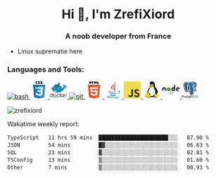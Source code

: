 <h1 align="center">Hi 👋, I'm ZrefiXiord</h1>
<h3 align="center">A noob developer from France</h3>

- Linux suprematie here

<p align="left">
</p>

<h3 align="left">Languages and Tools:</h3>
<p align="left"> <a href="https://www.gnu.org/software/bash/" target="_blank" rel="noreferrer"> <img src="https://www.vectorlogo.zone/logos/gnu_bash/gnu_bash-icon.svg" alt="bash" width="40" height="40"/> </a> <a href="https://www.w3schools.com/css/" target="_blank" rel="noreferrer"> <img src="https://raw.githubusercontent.com/devicons/devicon/master/icons/css3/css3-original-wordmark.svg" alt="css3" width="40" height="40"/> </a> <a href="https://www.docker.com/" target="_blank" rel="noreferrer"> <img src="https://raw.githubusercontent.com/devicons/devicon/master/icons/docker/docker-original-wordmark.svg" alt="docker" width="40" height="40"/> </a> <a href="https://git-scm.com/" target="_blank" rel="noreferrer"> <img src="https://www.vectorlogo.zone/logos/git-scm/git-scm-icon.svg" alt="git" width="40" height="40"/> </a> <a href="https://www.w3.org/html/" target="_blank" rel="noreferrer"> <img src="https://raw.githubusercontent.com/devicons/devicon/master/icons/html5/html5-original-wordmark.svg" alt="html5" width="40" height="40"/> </a> <a href="https://www.java.com" target="_blank" rel="noreferrer"> <img src="https://raw.githubusercontent.com/devicons/devicon/master/icons/java/java-original.svg" alt="java" width="40" height="40"/> </a> <a href="https://developer.mozilla.org/en-US/docs/Web/JavaScript" target="_blank" rel="noreferrer"> <img src="https://raw.githubusercontent.com/devicons/devicon/master/icons/javascript/javascript-original.svg" alt="javascript" width="40" height="40"/> </a> <a href="https://www.linux.org/" target="_blank" rel="noreferrer"> <img src="https://raw.githubusercontent.com/devicons/devicon/master/icons/linux/linux-original.svg" alt="linux" width="40" height="40"/> </a> <a href="https://nodejs.org" target="_blank" rel="noreferrer"> <img src="https://raw.githubusercontent.com/devicons/devicon/master/icons/nodejs/nodejs-original-wordmark.svg" alt="nodejs" width="40" height="40"/> </a> <a href="https://www.postgresql.org" target="_blank" rel="noreferrer"> <img src="https://raw.githubusercontent.com/devicons/devicon/master/icons/postgresql/postgresql-original-wordmark.svg" alt="postgresql" width="40" height="40"/> </a></p>

<p><img align="center" src="https://github-readme-stats.vercel.app/api/top-langs?username=zrefixiord&show_icons=true&locale=en&layout=compact" alt="zrefixiord" /></p>


Wakatime weekly report:
<!--START_SECTION:waka-->

```txt
TypeScript   11 hrs 59 mins  ██████████████████████░░░   87.90 %
JSON         54 mins         █▓░░░░░░░░░░░░░░░░░░░░░░░   06.63 %
SQL          23 mins         ▓░░░░░░░░░░░░░░░░░░░░░░░░   02.81 %
TSConfig     13 mins         ▒░░░░░░░░░░░░░░░░░░░░░░░░   01.60 %
Other        7 mins          ▒░░░░░░░░░░░░░░░░░░░░░░░░   00.93 %
```

<!--END_SECTION:waka-->
